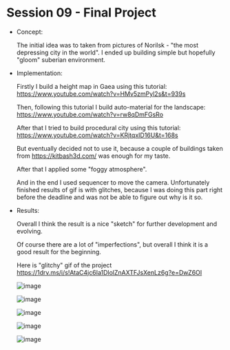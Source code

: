 # Session 09 - Final Project



- Concept:

  The initial idea was to taken from pictures of Norilsk - "the most depressing city in the world". I ended up building simple but hopefully "gloom" suberian environment.

- Implementation:

  Firstly I build a height map in Gaea using this tutorial: https://www.youtube.com/watch?v=HMv5zmPyl2s&t=939s

  Then, following this tutorial I build auto-material for the landscape: https://www.youtube.com/watch?v=rw8qDmFGsRo

  After that I tried to build procedural city using this tutorial: https://www.youtube.com/watch?v=KRjtqxID16U&t=168s

  But eventually decided not to use it, because a couple of buildings taken from https://kitbash3d.com/ was enough for my taste.

  After that I applied some "foggy atmosphere".

  And in the end I used sequencer to move the camera. Unfortunately finished results of gif is with glitches, because I was doing this part right before the deadline and was not be able to figure out why is it so. 

- Results:

  Overall I think the result is a nice "sketch" for further development and evolving.

  Of course there are a lot of "imperfections", but overall I think it is a good result for the beginning.

  Here is "glitchy" gif of the project https://1drv.ms/i/s!AtaC4jc6Ia1DlolZnAXTFJsXenLz6g?e=DwZ6OI

  ![image](https://github.com/ctechfilmuniversity/lecture_ss23_procedural_generation_and_simulation/assets/15873461/a28969f5-c474-41cf-8ee3-207e9d78e688)

  ![image](https://github.com/ctechfilmuniversity/lecture_ss23_procedural_generation_and_simulation/assets/15873461/d4f723fa-5053-479f-b8c9-a8bd2df95301)

  ![image](https://github.com/ctechfilmuniversity/lecture_ss23_procedural_generation_and_simulation/assets/15873461/5677035c-e200-4e46-8d55-a0b3857ff122)

  ![image](https://github.com/ctechfilmuniversity/lecture_ss23_procedural_generation_and_simulation/assets/15873461/911e373b-f6d2-40c4-a7a2-04f5683d6e31)

  ![image](https://github.com/ctechfilmuniversity/lecture_ss23_procedural_generation_and_simulation/assets/15873461/519fdeef-f857-43df-8ccc-87d4077ce625)



